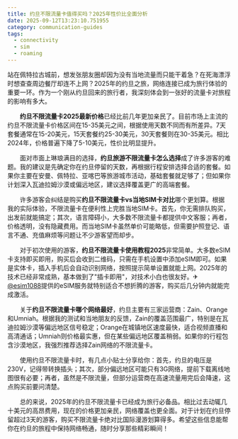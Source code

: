 ```yaml
---
title: 约旦不限流量卡值得买吗？2025年性价比全面分析
date: 2025-09-12T13:23:10.751955
category: communication-guides
tags:
  - connectivity
  - sim
  - roaming
---
```


站在佩特拉古城前，想发张朋友圈却因为没有当地流量而只能干着急？在死海漂浮时想查查周边餐厅却连不上网？2025年的约旦之旅，网络连接已成为旅行体验的重要一环。作为一个刚从约旦回来的旅行者，我深刻体会到一张好的流量卡对旅程的影响有多大。

　　**约旦不限流量卡2025最新价格**已经比前几年更加亲民了。目前市场上主流的约旦不限流量卡价格区间在15-35美元之间，根据使用天数不同而有所差异。7天套餐通常在15-20美元，15天套餐约25-30美元，30天套餐则在30-35美元。相比2024年，价格普遍下降了5-10美元，性价比明显提升。

　　面对市面上琳琅满目的选择，**约旦旅游不限流量卡怎么选择**成了许多游客的难题。我的建议是先确定你在约旦停留的天数，再根据行程安排选择合适的套餐。如果你主要在安曼、佩特拉、亚喀巴等旅游城市活动，基础套餐就足够了；但如果你计划深入瓦迪拉姆沙漠或偏远地区，建议选择覆盖更广的高端套餐。

　　许多游客会纠结是购买**约旦不限流量卡vs当地SIM卡对比**哪个更划算。根据我的实际体验，不限流量卡在便利性上完胜当地SIM卡。首先，你无需排队购买，出发前就能搞定；其次，语言障碍小，大多数不限流量卡都提供中文客服；再者，价格透明，没有隐藏费用。而当地SIM卡虽然单价可能略低，但需要护照登记、语言不通、充值麻烦等问题让不少游客望而却步。

　　对于初次使用的游客，**约旦不限流量卡使用教程2025**非常简单。大多数eSIM卡支持即买即用，购买后会收到二维码，只需在手机设置中添加eSIM即可。如果是实体卡，插入手机后会自动识别网络，按照提示简单设置就能上网。2025年的技术已经非常成熟，基本做到了"插卡即用"，对技术小白也很友好。✈[@esim1088](https://t.me/s/esim1088)提供的eSIM服务就特别适合不想折腾的游客，购买后几分钟内就能完成激活。

　　关于**约旦不限流量卡哪个网络最好**，约旦主要有三家运营商：Zain、Orange和Umniah。根据我的测试和当地朋友的反馈，Zain的覆盖范围最广，特别是在瓦迪拉姆沙漠等偏远地区信号稳定；Orange在城镇地区速度最快，适合视频直播和高清通话；Umniah则价格最实惠，但在某些偏远地区覆盖稍弱。如果你的行程包含沙漠地区，我强烈推荐选择Zain网络的不限流量卡。

　　使用约旦不限流量卡时，有几点小贴士分享给你：首先，约旦的电压是230V，记得带转换插头；其次，部分偏远地区可能只有3G网络，提前下载离线地图很有必要；再者，虽然是不限流量，但部分运营商在高速流量用完后会降速，这点购买前要问清楚。

　　总的来说，2025年的约旦不限流量卡已经成为旅行必备品。相比过去动辄几十美元的高昂费用，现在的价格更加亲民，网络覆盖也更全面。对于计划在约旦停留超过3天的游客，购买不限流量卡绝对比国际漫游划算得多。希望这些信息能帮你在约旦的旅程中保持网络畅通，随时分享那些精彩瞬间！